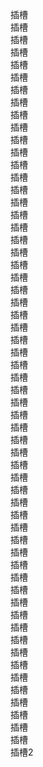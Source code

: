 插槽<br/>插槽<br/>插槽<br/>插槽<br/>插槽<br/>插槽<br/>
插槽<br/>插槽<br/>插槽<br/>插槽<br/>插槽<br/>插槽<br/>
插槽<br/>插槽<br/>插槽<br/>插槽<br/>插槽<br/>插槽<br/>
插槽<br/>插槽<br/>插槽<br/>插槽<br/>插槽<br/>插槽<br/>
插槽<br/>插槽<br/>插槽<br/>插槽<br/>插槽<br/>插槽<br/>
插槽<br/>插槽<br/>插槽<br/>插槽<br/>插槽<br/>插槽<br/>
插槽<br/>插槽<br/>插槽<br/>插槽<br/>插槽<br/>插槽<br/>
插槽<br/>插槽<br/>插槽<br/>插槽<br/>插槽<br/>插槽<br/>
插槽<br/>插槽<br/>插槽<br/>插槽<br/>插槽<br/>插槽<br/>
插槽<br/>插槽<br/>插槽<br/>插槽<br/>插槽<br/>插槽2<br/>

